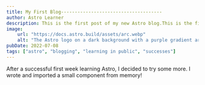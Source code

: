 ```yaml
---
title: My First Blog-------------------------------------
author: Astro Learner
description: This is the first post of my new Astro blog.This is the first post of my new Astro blog.This is the first post of my new Astro blog.This is the first post of
image:
    url: "https://docs.astro.build/assets/arc.webp"
    alt: "The Astro logo on a dark background with a purple gradient arc."
pubDate: 2022-07-08
tags: ["astro", "blogging", "learning in public", "successes"]
---
```

After a successful first week learning Astro, I decided to try some more. I wrote and imported a small component from memory!
